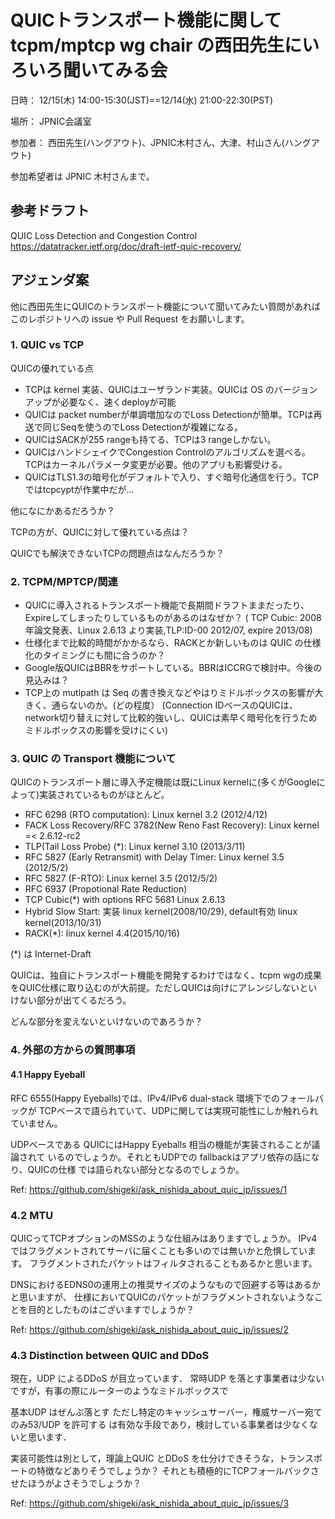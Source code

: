 # QUICトランスポート機能に関して tcpm/mptcp wg chair の西田先生にいろいろ聞いてみる会

日時： 12/15(木) 14:00-15:30(JST)==12/14(水) 21:00-22:30(PST)

場所： JPNIC会議室

参加者： 西田先生(ハングアウト)、JPNIC木村さん、大津、村山さん(ハングアウト)

参加希望者は JPNIC 木村さんまで。

## 参考ドラフト

QUIC Loss Detection and Congestion Control https://datatracker.ietf.org/doc/draft-ietf-quic-recovery/

## アジェンダ案

他に西田先生にQUICのトランスポート機能について聞いてみたい質問があればこのレポジトリへの issue や Pull Request をお願いします。

### 1.  QUIC vs TCP
QUICの優れている点
- TCPは kernel 実装、QUICはユーザランド実装。QUICは OS のバージョンアップが必要なく、速くdeployが可能
- QUICは packet numberが単調増加なのでLoss Detectionが簡単。TCPは再送で同じSeqを使うのでLoss Detectionが複雑になる。
- QUICはSACKが255 rangeも持てる、TCPは3 rangeしかない。
- QUICはハンドシェイクでCongestion Controlのアルゴリズムを選べる。TCPはカーネルパラメータ変更が必要。他のアプリも影響受ける。
- QUICはTLS1.3の暗号化がデフォルトで入り、すぐ暗号化通信を行う。TCPではtcpcyptが作業中だが…

他になにかあるだろうか？

TCPの方が、QUICに対して優れている点は？

QUICでも解決できないTCPの問題点はなんだろうか？

### 2. TCPM/MPTCP/関連
- QUICに導入されるトランスポート機能で長期間ドラフトままだったり、Expireしてしまったりしているものがあるのはなぜか？ ( TCP Cubic: 2008年論文発表、Linux 2.6.13 より実装,TLP:ID-00 2012/07, expire 2013/08)
- 仕様化まで比較的時間がかかるなら、RACKとか新しいものは QUIC の仕様化のタイミングにも間に合うのか？
- Google版QUICはBBRをサポートしている。BBRはICCRGで検討中。今後の見込みは？
- TCP上の mutlpath は Seq の書き換えなどやはりミドルボックスの影響が大きく、通らないのか。(どの程度）
   (Connection IDベースのQUICは、network切り替えに対して比較的強いし、QUICは素早く暗号化を行うためミドルボックスの影響を受けにくい)

### 3. QUIC の Transport 機能について

QUICのトランスポート層に導入予定機能は既にLinux kernelに(多くがGoogleによって)実装されているものがほとんど。

- RFC 6298 (RTO computation): Linux kernel 3.2 (2012/4/12)
- FACK Loss Recovery/RFC 3782(New Reno Fast Recovery): Linux kernel =< 2.6.12-rc2
- TLP(Tail Loss Probe) (*): Linux kernel 3.10 (2013/3/11)
- RFC 5827 (Early Retransmit) with Delay Timer: Linux kernel 3.5 (2012/5/2)
- RFC 5827 (F-RTO):  Linux kernel 3.5 (2012/5/2)
- RFC 6937 (Propotional Rate Reduction)
- TCP Cubic(*) with options RFC 5681 Linux 2.6.13
- Hybrid Slow Start: 実装 linux kernel(2008/10/29), default有効 linux kernel(2013/10/31)
- RACK(*): linux kernel 4.4(2015/10/16)

(*) は Internet-Draft

QUICは、独自にトランスポート機能を開発するわけではなく、tcpm wgの成果をQUIC仕様に取り込むのが大前提。ただしQUICは向けにアレンジしないといけない部分が出てくるだろう。

どんな部分を変えないといけないのであろうか？

### 4. 外部の方からの質問事項

#### 4.1 Happy Eyeball
RFC 6555(Happy Eyeballs)では、IPv4/IPv6 dual-stack 環境下でのフォールバックが
TCPベースで語られていて、UDPに関しては実現可能性にしか触れられていません。

UDPベースである QUICにはHappy Eyeballs 相当の機能が実装されることが議論されて
いるのでしょうか。それともUDPでの fallbackはアプリ依存の話になり、QUICの仕様
では語られない部分となるのでしょうか。

Ref: https://github.com/shigeki/ask_nishida_about_quic_jp/issues/1

### 4.2 MTU
QUICってTCPオプションのMSSのような仕組みはありますでしょうか。
IPv4ではフラグメントされてサーバに届くことも多いのでは無いかと危惧しています。
フラグメントされたパケットはフィルタされることもあるかと思います。

DNSにおけるEDNS0の運用上の推奨サイズのようなもので回避する等はあるかと思いますが、
仕様においてQUICのパケットがフラグメントされないようなことを目的としたものはございますでしょうか？

Ref: https://github.com/shigeki/ask_nishida_about_quic_jp/issues/2

### 4.3 Distinction between QUIC and DDoS
現在，UDP によるDDoS が目立っています．
常時UDP を落とす事業者は少ないですが，有事の際にルーターのようなミドルボックスで

基本UDP はぜんぶ落とす
ただし特定のキャッシュサーバー，権威サーバー宛てのみ53/UDP を許可する
は有効な手段であり，検討している事業者は少なくないと思います．

実装可能性は別として，理論上QUIC とDDoS を仕分けできそうな，トランスポートの特徴などありそうでしょうか？ それとも積極的にTCPフォールバックさせたほうがよさそうでしょうか？

Ref: https://github.com/shigeki/ask_nishida_about_quic_jp/issues/3

